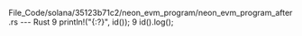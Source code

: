 File_Code/solana/35123b71c2/neon_evm_program/neon_evm_program_after.rs --- Rust
9         println!("{:?}", id());                                                                                                                            9         id().log();

